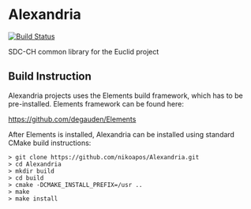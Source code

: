 # Alexandria
[![Build Status](https://travis-ci.org/astrorama/Alexandria.svg?branch=develop)](https://travis-ci.org/astrorama/Alexandria)

SDC-CH common library for the Euclid project

## Build Instruction

Alexandria projects uses the Elements build framework, which has to be pre-installed.
Elements framework can be found here:

https://github.com/degauden/Elements

After Elements is installed, Alexandria can be installed using standard CMake build
instructions:

```
> git clone https://github.com/nikoapos/Alexandria.git
> cd Alexandria
> mkdir build
> cd build
> cmake -DCMAKE_INSTALL_PREFIX=/usr ..
> make
> make install
```
